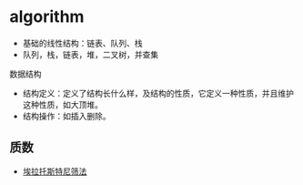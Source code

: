# algorithm
- 基础的线性结构：链表、队列、栈
- 队列，栈，链表，堆，二叉树，并查集


数据结构
- 结构定义：定义了结构长什么样，及结构的性质，它定义一种性质，并且维护这种性质，如大顶堆。
- 结构操作：如插入删除。

## 质数
- [埃拉托斯特尼筛法](https://baike.baidu.com/item/%E5%9F%83%E6%8B%89%E6%89%98%E6%96%AF%E7%89%B9%E5%B0%BC%E7%AD%9B%E6%B3%95/374984)